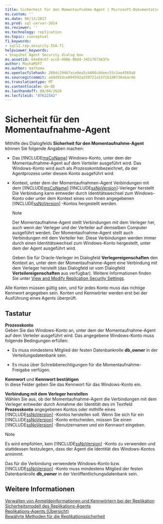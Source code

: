 ```yaml
---
title: Sicherheit für den Momentaufnahme-Agent | Microsoft-Dokumentation
ms.custom: ''
ms.date: 06/13/2017
ms.prod: sql-server-2014
ms.reviewer: ''
ms.technology: replication
ms.topic: conceptual
f1_keywords:
- sql12.rep.security.SSA.f1
helpviewer_keywords:
- Snapshot Agent Security dialog box
ms.assetid: 64e84c67-acc6-4906-98d4-3451767363fe
author: MashaMSFT
ms.author: mathoma
ms.openlocfilehash: 288dc294b7ace9ea5cb098c8deec53c3ae4569a8
ms.sourcegitcommit: ad4d92dce894592a259721a1571b1d8736abacdb
ms.translationtype: MT
ms.contentlocale: de-DE
ms.lasthandoff: 08/04/2020
ms.locfileid: "87622542"
---
```

# <a name="snapshot-agent-security"></a>Sicherheit für den Momentaufnahme-Agent
  Mithilfe des Dialogfelds **Sicherheit für den Momentaufnahme-Agent** können Sie folgende Angaben machen:  
  
-   Das [!INCLUDE[msCoName](../../includes/msconame-md.md)] Windows-Konto, unter dem der Momentaufnahme-Agent auf dem Verteiler ausgeführt wird. Das Windows-Konto wird auch als *Prozesskonto*bezeichnet, da der Agentprozess unter diesem Konto ausgeführt wird.  
  
-   Kontext, unter dem der Momentaufnahmen-Agent Verbindungen mit dem [!INCLUDE[msCoName](../../includes/msconame-md.md)] [!INCLUDE[ssNoVersion](../../includes/ssnoversion-md.md)]-Verleger herstellt Die Verbindung kann entweder durch Identitätswechsel zum Windows-Konto oder unter dem Kontext eines von Ihnen angegebenen [!INCLUDE[ssNoVersion](../../includes/ssnoversion-md.md)] -Kontos hergestellt werden.  
  
    > [!NOTE]  
    >  Der Momentaufnahme-Agent stellt Verbindungen mit dem Verleger her, auch wenn der Verleger und der Verteiler auf demselben Computer ausgeführt werden. Der Momentaufnahme-Agent stellt auch Verbindungen mit dem Verteiler her. Diese Verbindungen werden immer durch einen Identitätswechsel zum Windows-Konto hergestellt, unter dem der Agent ausgeführt wird.  
  
     Geben Sie für Oracle-Verleger im Dialogfeld **Verlegereigenschaften** den Kontext an, unter dem der Momentaufnahme-Agent eine Verbindung mit dem Verleger herstellt (das Dialogfeld ist vom Dialogfeld **Verteilereigenschaften** aus verfügbar). Weitere Informationen finden Sie unter [View and Modify Replication Security Settings](security/view-and-modify-replication-security-settings.md).  
  
 Alle Konten müssen gültig sein, und für jedes Konto muss das richtige Kennwort angegeben sein. Konten und Kennwörter werden erst bei der Ausführung eines Agents überprüft.  
  
## <a name="options"></a>Tastatur  
 **Prozesskonto**  
 Geben Sie das Windows-Konto an, unter dem der Momentaufnahme-Agent auf dem Verteiler ausgeführt wird. Das angegebene Windows-Konto muss folgende Bedingungen erfüllen:  
  
-   Es muss mindestens Mitglied der festen Datenbankrolle **db_owner** in der Verteilungsdatenbank sein.  
  
-   Es muss über Schreibberechtigungen für die Momentaufnahme-Freigabe verfügen.  
  
 **Kennwort** und **Kennwort bestätigen**  
 In diese Felder geben Sie das Kennwort für das Windows-Konto ein.  
  
 **Verbindung mit dem Verleger herstellen**  
 Wählen Sie aus, ob der Momentaufnahme-Agent die Verbindungen mit dem Verleger entweder durch Annahme der Identität des im Textfeld **Prozesskonto** angegebenen Kontos oder mithilfe eines [!INCLUDE[ssNoVersion](../../includes/ssnoversion-md.md)] -Kontos herstellen soll. Wenn Sie sich für ein [!INCLUDE[ssNoVersion](../../includes/ssnoversion-md.md)] -Konto entscheiden, müssen Sie einen [!INCLUDE[ssNoVersion](../../includes/ssnoversion-md.md)] -Benutzernamen und ein Kennwort eingeben.  
  
> [!NOTE]  
>  Es wird empfohlen, kein [!INCLUDE[ssNoVersion](../../includes/ssnoversion-md.md)] -Konto zu verwenden und stattdessen festzulegen, dass der Agent die Identität des Windows-Kontos annimmt.  
  
 Das für die Verbindung verwendete Windows-Konto bzw. [!INCLUDE[ssNoVersion](../../includes/ssnoversion-md.md)] -Konto muss mindestens Mitglied der festen Datenbankrolle **db_owner** in der Veröffentlichungsdatenbank sein.  
  
## <a name="see-also"></a>Weitere Informationen  
 [Verwalten von Anmeldeinformationen und Kennwörtern bei der Replikation](security/identity-and-access-control-replication.md#manage-logins-and-passwords-in-replication)   
 [Sicherheitsmodell des Replikations-Agents](security/replication-agent-security-model.md)   
 [Replikations-Agents (Übersicht)](agents/replication-agents-overview.md)   
 [Bewährte Methoden für die Replikationssicherheit](security/replication-security-best-practices.md)  
  
  
